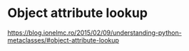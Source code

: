 # Object attribute lookup

https://blog.ionelmc.ro/2015/02/09/understanding-python-metaclasses/#object-attribute-lookup